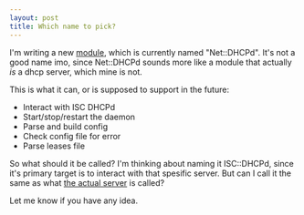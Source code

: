```yaml
---
layout: post
title: Which name to pick?
---
```


I'm writing a new [module](http://github.com/jhthorsen/net-isc-dhcpd),
which is currently named "Net::DHCPd". It's not a good name imo,
since Net::DHCPd sounds more like a module that actually _is_ a dhcp server,
which mine is not.

This is what it can, or is supposed to support in the future:

* Interact with ISC DHCPd
* Start/stop/restart the daemon
* Parse and build config
* Check config file for error
* Parse leases file

So what should it be called? I'm thinking about naming it ISC::DHCPd, since
it's primary target is to interact with that spesific server. But can I call
it the same as what [the actual server](https://www.isc.org/software/dhcp)
is called?

Let me know if you have any idea.
